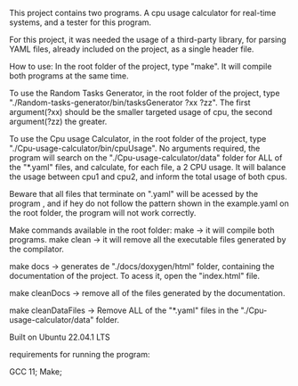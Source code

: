 This project contains two programs. A cpu usage calculator for real-time systems, and a tester for this program.

For this project, it was needed the usage of a third-party library, for parsing YAML files, already included on the project, as a single header file.

How to use:
In the root folder of the project, type "make". It will compile both programs at the same time.

To use the Random Tasks Generator, in the root folder of the project, type "./Random-tasks-generator/bin/tasksGenerator ?xx ?zz". The first argument(?xx) should be the smaller targeted usage of cpu, the second argument(?zz) the greater.

To use the Cpu usage Calculator, in the root folder of the project, type "./Cpu-usage-calculator/bin/cpuUsage". No arguments required, the program will search on the "./Cpu-usage-calculator/data" folder for ALL of the "*.yaml" files, and calculate, for each file, a 2 CPU usage. It will balance the usage between cpu1 and cpu2, and inform the total usage of both cpus.

Beware that all files that terminate on ".yaml" will be acessed by the program , and if hey do not follow the pattern shown in the example.yaml on the root folder, the program will not work correctly.

Make commands available in the root folder:
make -> it will compile both programs.
make clean -> it will remove all the executable files generated by the compilator.

make docs -> generates de "./docs/doxygen/html" folder, containing the documentation of the project. To acess it, open the "index.html" file.

make cleanDocs -> remove all of the files generated by the documentation.

make cleanDataFiles -> Remove ALL of the "*.yaml" files in the "./Cpu-usage-calculator/data" folder.



Built on Ubuntu 22.04.1 LTS

requirements for running the program:

GCC 11;
Make;

